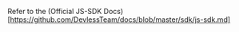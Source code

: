 Refer to the  (Official JS-SDK Docs)[https://github.com/DevlessTeam/docs/blob/master/sdk/js-sdk.md]
